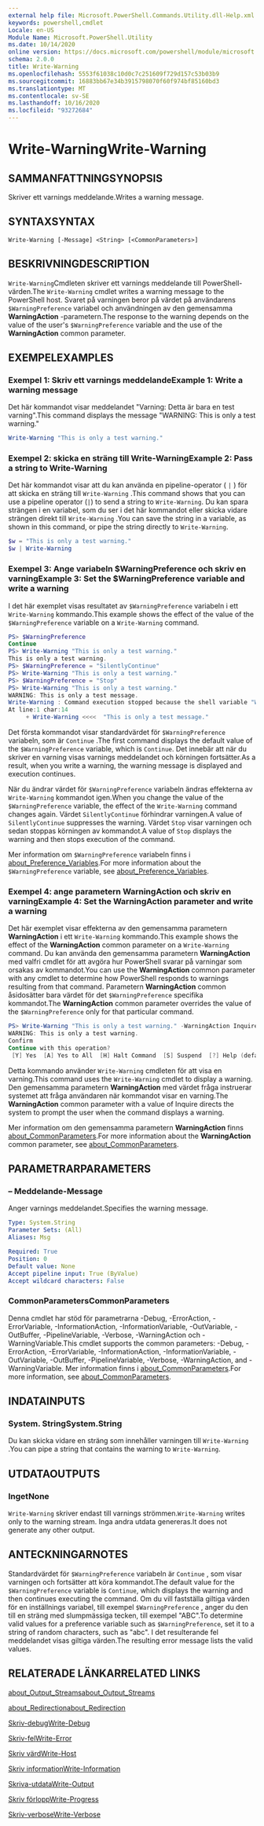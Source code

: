 ```yaml
---
external help file: Microsoft.PowerShell.Commands.Utility.dll-Help.xml
keywords: powershell,cmdlet
Locale: en-US
Module Name: Microsoft.PowerShell.Utility
ms.date: 10/14/2020
online version: https://docs.microsoft.com/powershell/module/microsoft.powershell.utility/write-warning?view=powershell-6&WT.mc_id=ps-gethelp
schema: 2.0.0
title: Write-Warning
ms.openlocfilehash: 5553f61038c10d0c7c251609f729d157c53b03b9
ms.sourcegitcommit: 16883bb67e34b3915798070f60f974bf85160bd3
ms.translationtype: MT
ms.contentlocale: sv-SE
ms.lasthandoff: 10/16/2020
ms.locfileid: "93272684"
---
```

# <span data-ttu-id="4c18f-103">Write-Warning</span><span class="sxs-lookup"><span data-stu-id="4c18f-103">Write-Warning</span></span>

## <span data-ttu-id="4c18f-104">SAMMANFATTNING</span><span class="sxs-lookup"><span data-stu-id="4c18f-104">SYNOPSIS</span></span>
<span data-ttu-id="4c18f-105">Skriver ett varnings meddelande.</span><span class="sxs-lookup"><span data-stu-id="4c18f-105">Writes a warning message.</span></span>

## <span data-ttu-id="4c18f-106">SYNTAX</span><span class="sxs-lookup"><span data-stu-id="4c18f-106">SYNTAX</span></span>

```
Write-Warning [-Message] <String> [<CommonParameters>]
```

## <span data-ttu-id="4c18f-107">BESKRIVNING</span><span class="sxs-lookup"><span data-stu-id="4c18f-107">DESCRIPTION</span></span>

<span data-ttu-id="4c18f-108">`Write-Warning`Cmdleten skriver ett varnings meddelande till PowerShell-värden.</span><span class="sxs-lookup"><span data-stu-id="4c18f-108">The `Write-Warning` cmdlet writes a warning message to the PowerShell host.</span></span> <span data-ttu-id="4c18f-109">Svaret på varningen beror på värdet på användarens `$WarningPreference` variabel och användningen av den gemensamma **WarningAction** -parametern.</span><span class="sxs-lookup"><span data-stu-id="4c18f-109">The response to the warning depends on the value of the user's `$WarningPreference` variable and the use of the **WarningAction** common parameter.</span></span>

## <span data-ttu-id="4c18f-110">EXEMPEL</span><span class="sxs-lookup"><span data-stu-id="4c18f-110">EXAMPLES</span></span>

### <span data-ttu-id="4c18f-111">Exempel 1: Skriv ett varnings meddelande</span><span class="sxs-lookup"><span data-stu-id="4c18f-111">Example 1: Write a warning message</span></span>

<span data-ttu-id="4c18f-112">Det här kommandot visar meddelandet "Varning: Detta är bara en test varning".</span><span class="sxs-lookup"><span data-stu-id="4c18f-112">This command displays the message "WARNING: This is only a test warning."</span></span>

```powershell
Write-Warning "This is only a test warning."
```

### <span data-ttu-id="4c18f-113">Exempel 2: skicka en sträng till Write-Warning</span><span class="sxs-lookup"><span data-stu-id="4c18f-113">Example 2: Pass a string to Write-Warning</span></span>

<span data-ttu-id="4c18f-114">Det här kommandot visar att du kan använda en pipeline-operator ( `|` ) för att skicka en sträng till `Write-Warning` .</span><span class="sxs-lookup"><span data-stu-id="4c18f-114">This command shows that you can use a pipeline operator (`|`) to send a string to `Write-Warning`.</span></span>
<span data-ttu-id="4c18f-115">Du kan spara strängen i en variabel, som du ser i det här kommandot eller skicka vidare strängen direkt till `Write-Warning` .</span><span class="sxs-lookup"><span data-stu-id="4c18f-115">You can save the string in a variable, as shown in this command, or pipe the string directly to `Write-Warning`.</span></span>

```powershell
$w = "This is only a test warning."
$w | Write-Warning
```

### <span data-ttu-id="4c18f-116">Exempel 3: Ange variabeln $WarningPreference och skriv en varning</span><span class="sxs-lookup"><span data-stu-id="4c18f-116">Example 3: Set the $WarningPreference variable and write a warning</span></span>

<span data-ttu-id="4c18f-117">I det här exemplet visas resultatet av `$WarningPreference` variabeln i ett `Write-Warning` kommando.</span><span class="sxs-lookup"><span data-stu-id="4c18f-117">This example shows the effect of the value of the `$WarningPreference` variable on a `Write-Warning` command.</span></span>

```powershell
PS> $WarningPreference
Continue
PS> Write-Warning "This is only a test warning."
This is only a test warning.
PS> $WarningPreference = "SilentlyContinue"
PS> Write-Warning "This is only a test warning."
PS> $WarningPreference = "Stop"
PS> Write-Warning "This is only a test warning."
WARNING: This is only a test message.
Write-Warning : Command execution stopped because the shell variable "WarningPreference" is set to Stop.
At line:1 char:14
     + Write-Warning <<<<  "This is only a test message."
```

<span data-ttu-id="4c18f-118">Det första kommandot visar standardvärdet för `$WarningPreference` variabeln, som är `Continue` .</span><span class="sxs-lookup"><span data-stu-id="4c18f-118">The first command displays the default value of the `$WarningPreference` variable, which is `Continue`.</span></span> <span data-ttu-id="4c18f-119">Det innebär att när du skriver en varning visas varnings meddelandet och körningen fortsätter.</span><span class="sxs-lookup"><span data-stu-id="4c18f-119">As a result, when you write a warning, the warning message is displayed and execution continues.</span></span>

<span data-ttu-id="4c18f-120">När du ändrar värdet för `$WarningPreference` variabeln ändras effekterna av `Write-Warning` kommandot igen.</span><span class="sxs-lookup"><span data-stu-id="4c18f-120">When you change the value of the `$WarningPreference` variable, the effect of the `Write-Warning` command changes again.</span></span> <span data-ttu-id="4c18f-121">Värdet `SilentlyContinue` förhindrar varningen.</span><span class="sxs-lookup"><span data-stu-id="4c18f-121">A value of `SilentlyContinue` suppresses the warning.</span></span> <span data-ttu-id="4c18f-122">Värdet `Stop` visar varningen och sedan stoppas körningen av kommandot.</span><span class="sxs-lookup"><span data-stu-id="4c18f-122">A value of `Stop` displays the warning and then stops execution of the command.</span></span>

<span data-ttu-id="4c18f-123">Mer information om `$WarningPreference` variabeln finns i [about_Preference_Variables](../Microsoft.Powershell.Core/About/about_Preference_Variables.md).</span><span class="sxs-lookup"><span data-stu-id="4c18f-123">For more information about the `$WarningPreference` variable, see [about_Preference_Variables](../Microsoft.Powershell.Core/About/about_Preference_Variables.md).</span></span>

### <span data-ttu-id="4c18f-124">Exempel 4: ange parametern WarningAction och skriv en varning</span><span class="sxs-lookup"><span data-stu-id="4c18f-124">Example 4: Set the WarningAction parameter and write a warning</span></span>

<span data-ttu-id="4c18f-125">Det här exemplet visar effekterna av den gemensamma parametern **WarningAction** i ett `Write-Warning` kommando.</span><span class="sxs-lookup"><span data-stu-id="4c18f-125">This example shows the effect of the **WarningAction** common parameter on a `Write-Warning` command.</span></span> <span data-ttu-id="4c18f-126">Du kan använda den gemensamma parametern **WarningAction** med valfri cmdlet för att avgöra hur PowerShell svarar på varningar som orsakas av kommandot.</span><span class="sxs-lookup"><span data-stu-id="4c18f-126">You can use the **WarningAction** common parameter with any cmdlet to determine how PowerShell responds to warnings resulting from that command.</span></span> <span data-ttu-id="4c18f-127">Parametern **WarningAction** common åsidosätter bara värdet för det `$WarningPreference` specifika kommandot.</span><span class="sxs-lookup"><span data-stu-id="4c18f-127">The **WarningAction** common parameter overrides the value of the `$WarningPreference` only for that particular command.</span></span>

```powershell
PS> Write-Warning "This is only a test warning." -WarningAction Inquire
WARNING: This is only a test warning.
Confirm
Continue with this operation?
 [Y] Yes  [A] Yes to All  [H] Halt Command  [S] Suspend  [?] Help (default is "Y"):
```

<span data-ttu-id="4c18f-128">Detta kommando använder `Write-Warning` cmdleten för att visa en varning.</span><span class="sxs-lookup"><span data-stu-id="4c18f-128">This command uses the `Write-Warning` cmdlet to display a warning.</span></span> <span data-ttu-id="4c18f-129">Den gemensamma parametern **WarningAction** med värdet fråga instruerar systemet att fråga användaren när kommandot visar en varning.</span><span class="sxs-lookup"><span data-stu-id="4c18f-129">The **WarningAction** common parameter with a value of Inquire directs the system to prompt the user when the command displays a warning.</span></span>

<span data-ttu-id="4c18f-130">Mer information om den gemensamma parametern **WarningAction** finns [about_CommonParameters](../Microsoft.Powershell.Core/About/about_CommonParameters.md).</span><span class="sxs-lookup"><span data-stu-id="4c18f-130">For more information about the **WarningAction** common parameter, see [about_CommonParameters](../Microsoft.Powershell.Core/About/about_CommonParameters.md).</span></span>

## <span data-ttu-id="4c18f-131">PARAMETRAR</span><span class="sxs-lookup"><span data-stu-id="4c18f-131">PARAMETERS</span></span>

### <span data-ttu-id="4c18f-132">– Meddelande</span><span class="sxs-lookup"><span data-stu-id="4c18f-132">-Message</span></span>
<span data-ttu-id="4c18f-133">Anger varnings meddelandet.</span><span class="sxs-lookup"><span data-stu-id="4c18f-133">Specifies the warning message.</span></span>

```yaml
Type: System.String
Parameter Sets: (All)
Aliases: Msg

Required: True
Position: 0
Default value: None
Accept pipeline input: True (ByValue)
Accept wildcard characters: False
```

### <span data-ttu-id="4c18f-134">CommonParameters</span><span class="sxs-lookup"><span data-stu-id="4c18f-134">CommonParameters</span></span>

<span data-ttu-id="4c18f-135">Denna cmdlet har stöd för parametrarna -Debug, -ErrorAction, -ErrorVariable, -InformationAction, -InformationVariable, -OutVariable, -OutBuffer, -PipelineVariable, -Verbose, -WarningAction och -WarningVariable.</span><span class="sxs-lookup"><span data-stu-id="4c18f-135">This cmdlet supports the common parameters: -Debug, -ErrorAction, -ErrorVariable, -InformationAction, -InformationVariable, -OutVariable, -OutBuffer, -PipelineVariable, -Verbose, -WarningAction, and -WarningVariable.</span></span> <span data-ttu-id="4c18f-136">Mer information finns i [about_CommonParameters](https://go.microsoft.com/fwlink/?LinkID=113216).</span><span class="sxs-lookup"><span data-stu-id="4c18f-136">For more information, see [about_CommonParameters](https://go.microsoft.com/fwlink/?LinkID=113216).</span></span>

## <span data-ttu-id="4c18f-137">INDATA</span><span class="sxs-lookup"><span data-stu-id="4c18f-137">INPUTS</span></span>

### <span data-ttu-id="4c18f-138">System. String</span><span class="sxs-lookup"><span data-stu-id="4c18f-138">System.String</span></span>

<span data-ttu-id="4c18f-139">Du kan skicka vidare en sträng som innehåller varningen till `Write-Warning` .</span><span class="sxs-lookup"><span data-stu-id="4c18f-139">You can pipe a string that contains the warning to `Write-Warning`.</span></span>

## <span data-ttu-id="4c18f-140">UTDATA</span><span class="sxs-lookup"><span data-stu-id="4c18f-140">OUTPUTS</span></span>

### <span data-ttu-id="4c18f-141">Inget</span><span class="sxs-lookup"><span data-stu-id="4c18f-141">None</span></span>

<span data-ttu-id="4c18f-142">`Write-Warning` skriver endast till varnings strömmen.</span><span class="sxs-lookup"><span data-stu-id="4c18f-142">`Write-Warning` writes only to the warning stream.</span></span> <span data-ttu-id="4c18f-143">Inga andra utdata genereras.</span><span class="sxs-lookup"><span data-stu-id="4c18f-143">It does not generate any other output.</span></span>

## <span data-ttu-id="4c18f-144">ANTECKNINGAR</span><span class="sxs-lookup"><span data-stu-id="4c18f-144">NOTES</span></span>

<span data-ttu-id="4c18f-145">Standardvärdet för `$WarningPreference` variabeln är `Continue` , som visar varningen och fortsätter att köra kommandot.</span><span class="sxs-lookup"><span data-stu-id="4c18f-145">The default value for the `$WarningPreference` variable is `Continue`, which displays the warning and then continues executing the command.</span></span> <span data-ttu-id="4c18f-146">Om du vill fastställa giltiga värden för en inställnings variabel, till exempel `$WarningPreference` , anger du den till en sträng med slumpmässiga tecken, till exempel "ABC".</span><span class="sxs-lookup"><span data-stu-id="4c18f-146">To determine valid values for a preference variable such as `$WarningPreference`, set it to a string of random characters, such as "abc".</span></span> <span data-ttu-id="4c18f-147">I det resulterande fel meddelandet visas giltiga värden.</span><span class="sxs-lookup"><span data-stu-id="4c18f-147">The resulting error message lists the valid values.</span></span>

## <span data-ttu-id="4c18f-148">RELATERADE LÄNKAR</span><span class="sxs-lookup"><span data-stu-id="4c18f-148">RELATED LINKS</span></span>

[<span data-ttu-id="4c18f-149">about_Output_Streams</span><span class="sxs-lookup"><span data-stu-id="4c18f-149">about_Output_Streams</span></span>](../Microsoft.PowerShell.Core/About/about_Output_Streams.md)

[<span data-ttu-id="4c18f-150">about_Redirection</span><span class="sxs-lookup"><span data-stu-id="4c18f-150">about_Redirection</span></span>](../Microsoft.PowerShell.Core/About/about_Redirection.md)

[<span data-ttu-id="4c18f-151">Skriv-debug</span><span class="sxs-lookup"><span data-stu-id="4c18f-151">Write-Debug</span></span>](Write-Debug.md)

[<span data-ttu-id="4c18f-152">Skriv-fel</span><span class="sxs-lookup"><span data-stu-id="4c18f-152">Write-Error</span></span>](Write-Error.md)

[<span data-ttu-id="4c18f-153">Skriv värd</span><span class="sxs-lookup"><span data-stu-id="4c18f-153">Write-Host</span></span>](Write-Host.md)

[<span data-ttu-id="4c18f-154">Skriv information</span><span class="sxs-lookup"><span data-stu-id="4c18f-154">Write-Information</span></span>](Write-Information.md)

[<span data-ttu-id="4c18f-155">Skriva-utdata</span><span class="sxs-lookup"><span data-stu-id="4c18f-155">Write-Output</span></span>](Write-Output.md)

[<span data-ttu-id="4c18f-156">Skriv förlopp</span><span class="sxs-lookup"><span data-stu-id="4c18f-156">Write-Progress</span></span>](Write-Progress.md)

[<span data-ttu-id="4c18f-157">Skriv-verbose</span><span class="sxs-lookup"><span data-stu-id="4c18f-157">Write-Verbose</span></span>](Write-Verbose.md)
